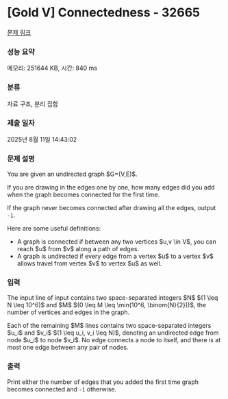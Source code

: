 # [Gold V] Connectedness - 32665 

[문제 링크](https://www.acmicpc.net/problem/32665) 

### 성능 요약

메모리: 251644 KB, 시간: 840 ms

### 분류

자료 구조, 분리 집합

### 제출 일자

2025년 8월 11일 14:43:02

### 문제 설명

<p>You are given an undirected graph $G=(V,E)$.</p>

<p>If you are drawing in the edges one by one, how many edges did you add when the graph becomes connected for the first time.</p>

<p>If the graph never becomes connected after drawing all the edges, output <code>-1</code>.</p>

<p>Here are some useful definitions:</p>

<ul>
	<li>A graph is connected if between any two vertices $u,v \in V$, you can reach $u$ from $v$ along a path of edges.</li>
	<li>A graph is undirected if every edge from a vertex $u$ to a vertex $v$ allows travel from vertex $v$ to vertex $u$ as well.</li>
</ul>

### 입력 

 <p>The input line of input contains two space-separated integers $N$ $(1 \leq N \leq 10^6)$ and $M$ $(0 \leq M \leq \min(10^6, \binom{N}{2}))$, the number of vertices and edges in the graph.</p>

<p>Each of the remaining $M$ lines contains two space-separated integers $u_i$ and $v_i$ $(1 \leq u_i, v_i \leq N)$, denoting an undirected edge from node $u_i$ to node $v_i$. No edge connects a node to itself, and there is at most one edge between any pair of nodes.</p>

### 출력 

 <p>Print either the number of edges that you added the first time graph becomes connected and <code>-1</code> otherwise.</p>

